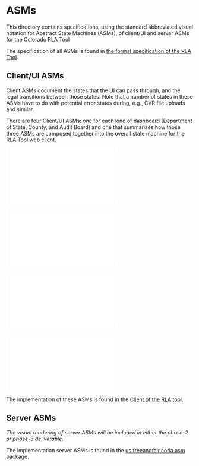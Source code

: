 ASMs
====

This directory contains specifications, using the standard abbreviated
visual notation for Abstract State Machines (ASMs), of client/UI and
server ASMs for the Colorado RLA Tool

The specification of all ASMs is found in [the formal specification
of the RLA Tool](https://github.com/FreeAndFair/ColoradoRLA/blob/master/specs/pvs/corla_model.pdf).

Client/UI ASMs
--------------

Client ASMs document the states that the UI can pass through, and the
legal transitions between those states. Note that a number of states
in these ASMs have to do with potential error states during, e.g., CVR
file uploads and similar.

There are four Client/UI ASMs: one for each kind of dashboard
(Department of State, County, and Audit Board) and one that summarizes
how those three ASMs are composed together into the overall state
machine for the RLA Tool web client.

![The Department of State Dashboard ASM](DOS_Dashboard_ASM.pdf)

![The County Dashboard ASM](County_Dashboard_ASM.pdf)

![The Audit Board Dashboard ASM](Audit_Board_Dashboard_ASM.pdf)

![The RLA Tool ASM](RLA_Tool_ASM.pdf)

The implementation of these ASMs is found in
the
[Client of the RLA tool](https://github.com/FreeAndFair/ColoradoRLA/tree/master/client/src/component).

Server ASMs
-----------

*The visual rendering of server ASMs will be included in either the
phase-2 or phase-3 deliverable.*

The implementation server ASMs is found in the
[us.freeandfair.corla.asm package](https://github.com/FreeAndFair/ColoradoRLA/tree/master/server/eclipse-project/src/main/java/us/freeandfair/corla/asm).

